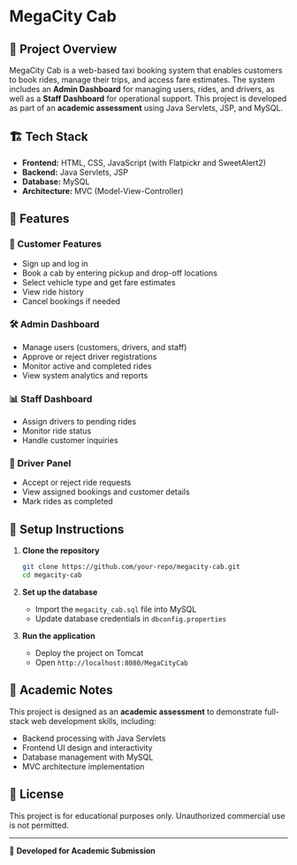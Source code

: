 # MegaCity Cab

## 📌 Project Overview
MegaCity Cab is a web-based taxi booking system that enables customers to book rides, manage their trips, and access fare estimates. The system includes an **Admin Dashboard** for managing users, rides, and drivers, as well as a **Staff Dashboard** for operational support. This project is developed as part of an **academic assessment** using Java Servlets, JSP, and MySQL.

## 🏗️ Tech Stack
- **Frontend:** HTML, CSS, JavaScript (with Flatpickr and SweetAlert2)
- **Backend:** Java Servlets, JSP
- **Database:** MySQL
- **Architecture:** MVC (Model-View-Controller)

## 🎯 Features
### 🌟 Customer Features
- Sign up and log in
- Book a cab by entering pickup and drop-off locations
- Select vehicle type and get fare estimates
- View ride history
- Cancel bookings if needed

### 🛠️ Admin Dashboard
- Manage users (customers, drivers, and staff)
- Approve or reject driver registrations
- Monitor active and completed rides
- View system analytics and reports

### 📊 Staff Dashboard
- Assign drivers to pending rides
- Monitor ride status
- Handle customer inquiries

### 🚗 Driver Panel
- Accept or reject ride requests
- View assigned bookings and customer details
- Mark rides as completed

## 🔧 Setup Instructions
1. **Clone the repository**
   ```sh
   git clone https://github.com/your-repo/megacity-cab.git
   cd megacity-cab
   ```
2. **Set up the database**
   - Import the `megacity_cab.sql` file into MySQL
   - Update database credentials in `dbconfig.properties`

3. **Run the application**
   - Deploy the project on Tomcat
   - Open `http://localhost:8080/MegaCityCab`

## 📝 Academic Notes
This project is designed as an **academic assessment** to demonstrate full-stack web development skills, including:
- Backend processing with Java Servlets
- Frontend UI design and interactivity
- Database management with MySQL
- MVC architecture implementation

## 📜 License
This project is for educational purposes only. Unauthorized commercial use is not permitted.

---
🚀 **Developed for Academic Submission**
